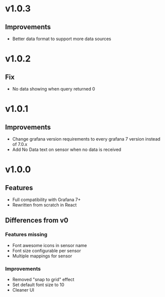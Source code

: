 # v1.0.3

## Improvements

* Better data format to support more data sources

# v1.0.2

## Fix

* No data showing when query returned 0

# v1.0.1

## Improvements

* Change grafana version requirements to every grafana 7 version instead of 7.0.x
* Add No Data text on sensor when no data is received

# v1.0.0

## Features

* Full compatibility with Grafana 7+
* Rewritten from scratch in React

## Differences from v0

### Features missing

* Font awesome icons in sensor name
* Font size configurable per sensor
* Multiple mappings for sensor

### Improvements

* Removed "snap to grid" effect
* Set default font size to 10
* Cleaner UI

